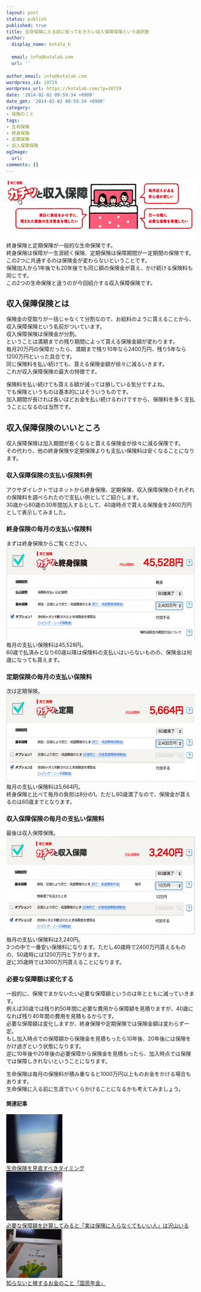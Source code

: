 ```yaml
---
layout: post
status: publish
published: true
title: 生命保険に入る前に知っておきたい収入保障保険という選択肢
author:
  display_name: kotala_b

  email: info@kotalab.com
  url: ''

author_email: info@kotalab.com
wordpress_id: 10729
wordpress_url: https://kotalab.com/?p=10729
date: '2014-02-02 09:59:34 +0900'
date_gmt: '2014-02-02 00:59:34 +0900'
category:
- 保険のこと
tags:
- 生命保険
- 終身保険
- 定期保険
- 収入保障保険
ogImage:
  url:
comments: []
---
```

<p><img src="/wp-content/uploads/syunyu-hosho-hoken_20140202_04-546x162.png" alt="syunyu-hosho-hoken_20140202_04" width="546" height="162" class="alignnone size-large wp-image-10736" /><br />
終身保険と定期保険が一般的な生命保険です。<br />
終身保険は保障が一生涯続く保険、定期保険は保障期間が一定期間の保険です。<br />
この2つに共通するのは保険金が変わらないということです。<br />
保険加入から1年後でも20年後でも同じ額の保険金が貰え、かけ続ける保険料も同じです。<br />
この2つの生命保険と違うのが今回紹介する収入保障保険です。<br />
</p>
<!--more-->
<h2>収入保障保険とは</h2>
<p>保険金の受取りが一括じゃなくて分割なので、お給料のように貰えることから、収入保障保険という名前がついています。<br />
収入保障保険は保険金が分割。<br />
ということは満期までの残り期間によって貰える保険金額が変わります。<br />
毎月20万円の保障だったら、満期まで残り10年なら2400万円、残り5年なら1200万円といった具合です。<br />
同じ保険料を払い続けても、貰える保険金額が徐々に減るいきます。<br />
これが収入保障保険の最大の特徴です。</p>
<p>保険料を払い続けても貰える額が減っては損している気分ですよね。<br />
でも保険というものは基本的にはそういうものです。<br />
加入期間が長ければ長いほどお金を払い続けるわけですから、保険料を多く支払うことになるのは当然です。</p>
<h2>収入保障保険のいいところ</h2>
<p>収入保障保険は加入期間が長くなると貰える保険金が徐々に減る保険です。<br />
その代わり、他の終身保険や定期保険よりも支払い保険料は安くなることになります。</p>
<h3>収入保障保険の支払い保険料例</h3>
<p>アクサダイレクトではネットから終身保険、定期保険、収入保障保険のそれぞれの保険料を調べられたので支払い例としてご紹介します。<br />
30歳から60歳の30年間加入するとして、40歳時点で貰える保険金を2400万円として表示してみました。</p>
<h3>終身保険の毎月の支払い保険料</h3>
<p>まずは終身保険からご覧ください。<br />
<img src="/wp-content/uploads/syunyu-hosho-hoken_20140202_01-546x247.png" alt="syunyu-hosho-hoken_20140202_01" width="546" height="247" class="alignnone size-large wp-image-10732" /><br />
毎月の支払い保険料は45,528円。<br />
60歳で払済みとなり60歳以降は保険料の支払いはいらないものの、保険金は何歳になっても貰えます。</p>
<h3>定期保険の毎月の支払い保険料</h3>
<p>次は定期保険。<br />
<img src="/wp-content/uploads/syunyu-hosho-hoken_20140202_02-546x232.png" alt="syunyu-hosho-hoken_20140202_02" width="546" height="232" class="alignnone size-large wp-image-10734" /><br />
毎月の支払い保険料は5,664円。<br />
終身保険と比べて毎月の負担は8分の1。ただし60歳満了なので、保険金が貰えるのは60歳までとなります。</p>
<h3>収入保障保険の毎月の支払い保険料</h3>
<p>最後は収入保障保険。<br />
<img src="/wp-content/uploads/syunyu-hosho-hoken_20140202_03-546x261.png" alt="syunyu-hosho-hoken_20140202_03" width="546" height="261" class="alignnone size-large wp-image-10733" /><br />
毎月の支払い保険料は3,240円。<br />
3つの中で一番安い保険料になります。ただし40歳時で2400万円貰えるものの、50歳時には1200万円と下がります。<br />
逆に35歳時では3000万円貰えることになります。</p>
<h3>必要な保障額は変化する</h3>
<p>一般的に、保険でまかないたい必要な保障額というのは年とともに減っていきます。<br />
例えば30歳では残り約50年間に必要な費用から保障額を見積りますが、40歳になれば残り40年間の費用を見積もるからです。<br />
必要な保障額は変化しますが、終身保険や定期保険では保険金額は変わらず一定。<br />
もし加入時点での保障額から保険金を見積もったら10年後、20年後には保険をかけ過ぎという状態になります。<br />
逆に10年後や20年後の必要保障から保険金を見積もったら、加入時点では保険では保障しきれないということになります。</p>
<p>生命保険は毎月の保険料が積み重なると1000万円以上ものお金をかける場合もあります。<br />
生命保険に入る前に生涯でいくらかけることになるかも考えてみましょう。</p>
<h4 class="rel">関連記事</h4>
<div class="shht">
<div class="shhtimg"><a href="/review-timing-of-the-insurance" target="_blank"><img src="/wp-content/uploads/Review-timing-of-the-insurance_140128-546x361.jpg" alt="" width="150" height="130" /></a></div>
<div class="shhttext"><a href="/review-timing-of-the-insurance" target="_blank">生命保険を見直すべきタイミング</a><span class="removed_link" title="b.hatena.ne.jp/entry/https://kotalab.com/review-timing-of-the-insurance"><img border="0" src="https://b.hatena.ne.jp/entry/image/https://kotalab.com/review-timing-of-the-insurance" alt="" /></span></div>
</div>
<div class="shht">
<div class="shhtimg"><a href="/dont-need-insurance" target="_blank"><img src="/wp-content/uploads/dontneedinsurance_131128-546x409.jpg" alt="" width="150" height="130" /></a></div>
<div class="shhttext"><a href="/dont-need-insurance" target="_blank">必要な保障額を計算してみると「実は保険に入らなくてもいい人」は沢山いる</a><span class="removed_link" title="b.hatena.ne.jp/entry/https://kotalab.com/dont-need-insurance"><img border="0" src="https://b.hatena.ne.jp/entry/image/https://kotalab.com/dont-need-insurance" alt="" /></span></div>
</div>
<div class="shht">
<div class="shhtimg"><a href="/money-nenkin" target="_blank"><img src="/wp-content/uploads/money-nenkin_140208-546x361.jpg" alt="" width="150" height="130" /></a></div>
<div class="shhttext"><a href="/money-nenkin" target="_blank">知らないと損するお金のこと「国民年金」</a><span class="removed_link" title="b.hatena.ne.jp/entry/https://kotalab.com/money-nenkin"><img border="0" src="https://b.hatena.ne.jp/entry/image/https://kotalab.com/money-nenkin" alt="" /></span></div>
</div>
